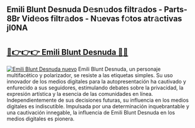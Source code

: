 ## Emili Blunt Desnuda D𝚎sn𝚞dos filtr𝚊dos - Parts-8Br Vid𝚎os filtr𝚊dos - N𝚞evas f𝚘tos atr𝚊ctivas jI0NA

# <h2><a href="http://mbc7wd.tromn.icu/?c=Emili+Blunt+Desnuda">🔗👉👉👉 Emili Blunt Desnuda 🔗🔗</a></h2>

[![Emili Blunt Desnuda nuevo](https://i.imgur.com/pEAQMta.gif)](http://mbc7wd.tromn.icu/?c=Emili+Blunt+Desnuda)
Emili Blunt Desnuda, un personaje multifacético y polarizador, se resiste a las etiquetas simples. Su uso innovador de los medios digitales para la autopresentación ha cautivado y enfurecido a sus seguidores, estimulando debates sobre la privacidad, la expresión artística y la esencia de las comunidades en línea. Independientemente de sus decisiones futuras, su influencia en los medios digitales es indiscutible. Impulsada por una determinación inquebrantable y una cautivación innegable, la influencia de Emili Blunt Desnuda en los medios digitales es pionera.
